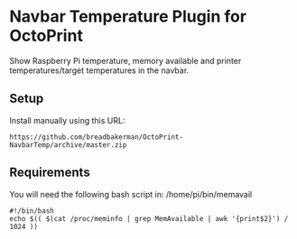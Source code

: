 # Navbar Temperature Plugin for OctoPrint

Show Raspberry Pi temperature, memory available and printer temperatures/target temperatures in the navbar.

## Setup

Install manually using this URL:

    https://github.com/breadbakerman/OctoPrint-NavbarTemp/archive/master.zip


## Requirements

You will need the following bash script in: /home/pi/bin/memavail

```
#!/bin/bash
echo $(( $(cat /proc/meminfo | grep MemAvailable | awk '{print$2}') / 1024 ))
```

